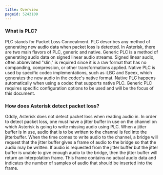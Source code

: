 ```yaml
---
title: Overview
pageid: 5243109
---
```


### What is PLC?

PLC stands for Packet Loss Concealment. PLC describes any method of generating new audio data when packet loss is detected. In Asterisk, there are two main flavors of PLC, generic and native. Generic PLC is a method of generating audio data on signed linear audio streams. Signed linear audio, often abbreviated "slin," is required since it is a raw format that has no companding, compression, or other transformations applied. Native PLC is used by specific codec implementations, such as iLBC and Speex, which generates the new audio in the codec's native format. Native PLC happens automatically when using a codec that supports native PLC. Generic PLC requires specific configuration options to be used and will be the focus of this document.

### How does Asterisk detect packet loss?

Oddly, Asterisk does not detect packet loss when reading audio in. In order to detect packet loss, one must have a jitter buffer in use on the channel on which Asterisk is going to write missing audio using PLC. When a jitter buffer is in use, audio that is to be written to the channel is fed into the jitterbuffer. When the time comes to write audio to the channel, a bridge will request that the jitter buffer gives a frame of audio to the bridge so that the audio may be written. If audio is requested from the jitter buffer but the jitter buffer is unable to give enough audio to the bridge, then the jitter buffer will return an interpolation frame. This frame contains no actual audio data and indicates the number of samples of audio that should be inserted into the frame.
